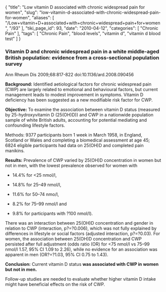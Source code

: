{
    "title": "Low vitamin D associated with chronic widespread pain for women",
    "slug": "low-vitamin-d-associated-with-chronic-widespread-pain-for-women",
    "aliases": [
        "/Low+vitamin+D+associated+with+chronic+widespread+pain+for+women",
        "/93"
    ],
    "tiki_page_id": 93,
    "date": "2010-04-12",
    "categories": [
        "Chronic Pain"
    ],
    "tags": [
        "Chronic Pain",
        "blood levels",
        "vitamin d",
        "vitamin d blood test"
    ]
}


### Vitamin D and chronic widespread pain in a white middle-aged British population: evidence from a cross-sectional population survey

Ann Rheum Dis 2009;68:817-822 doi:10.1136/ard.2008.090456

 **Background:** Identified aetiological factors for chronic widespread pain (CWP) are largely related to emotional and behavioural factors, but current management leads to modest improvement in symptoms. Vitamin D deficiency has been suggested as a new modifiable risk factor for CWP.

 **Objective:**  To examine the association between vitamin D status (measured by 25-hydroxyvitamin D (25(OH)D)) and CWP in a nationwide population sample of white British adults, accounting for potential mediating and confounding lifestyle factors.

Methods: 9377 participants born 1 week in March 1958, in England, Scotland or Wales and completing a biomedical assessment at age 45; 6824 eligible participants had data on 25(OH)D and completed pain manikins.

 **Results:**  Prevalence of CWP varied by 25(OH)D concentration in women but not in men, with the lowest prevalence observed for women with 

* 14.4% for <25 nmol/l, 

* 14.8% for 25–49 nmol/l, 

* 11.6% for 50–74 nmo/l, 

* 8.2% for 75–99 nmol/l and 

* 9.8% for participants with ?100 nmol/l). 

There was an interaction between 25(OH)D concentration and gender in relation to CWP (interaction, p?=?0.006), which was not fully explained by differences in lifestyle or social factors (adjusted interaction, p?=?0.03). For women, the association between 25(OH)D concentration and CWP persisted after full adjustment (odds ratio (OR) for <75 nmol/l vs 75–99 nmol/l 1.57, 95% CI 1.09 to 2.26), while no evidence for an association was apparent in men (OR?=?1.03, 95% CI 0.75 to 1.43).

 **Conclusion:**  Current vitamin D status  **was associated with CWP in women but not in men.**  

Follow-up studies are needed to evaluate whether higher vitamin D intake might have beneficial effects on the risk of CWP.